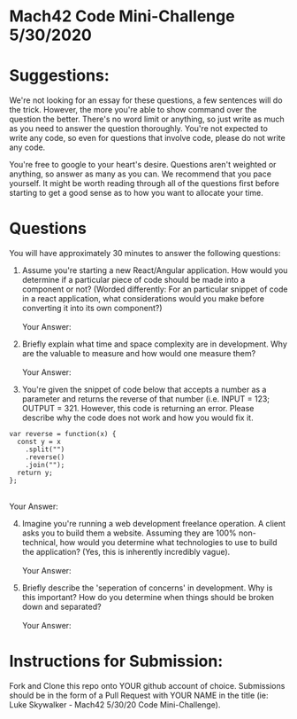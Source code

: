 # Mach42 Code Mini-Challenge 5/30/2020

# Suggestions:
We're not looking for an essay for these questions, a few sentences will do the trick. However, the more you're able to show command over the question the better. There's no word limit or anything, so just write as much as you need to answer the question thoroughly. You're not expected to write any code, so even for questions that involve code, please do not write any code. 

You're free to google to your heart's desire. Questions aren't weighted or anything, so answer as many as you can. We recommend that you pace yourself. It might be worth reading through all of the questions first before starting to get a good sense as to how you want to allocate your time. 


# Questions
You will have approximately 30 minutes to answer the following questions:

1. Assume you're starting a new React/Angular application. How would you determine if a particular piece of code should be made into a component or not? (Worded differently: For an particular snippet of code in a react application, what considerations would you make before converting it into its own component?) <br/><br/>
Your Answer:

2. Briefly explain what time and space complexity are in development. Why are the valuable to measure and how would one measure them?<br/><br/>
Your Answer:

3. You're given the snippet of code below that accepts a number as a parameter and returns the reverse of that number (i.e. INPUT = 123; OUTPUT = 321. However, this code is returning an error. Please describe why the code does not work and how you would fix it. 
```
var reverse = function(x) {
  const y = x
    .split("")
    .reverse()
    .join("");
  return y;
};
```
<br/>
Your Answer:

4. Imagine you're running a web development freelance operation. A client asks you to build them a website. Assuming they are 100% non-technical, how would you determine what technologies to use to build the application? (Yes, this is inherently incredibly vague).<br/><br/>
Your Answer:

5. Briefly describe the 'seperation of concerns' in development. Why is this important? How do you determine when things should be broken down and separated? <br/><br/>
Your Answer: 

# Instructions for Submission:
Fork and Clone this repo onto YOUR github account of choice.
Submissions should be in the form of a Pull Request with YOUR NAME in the title (ie: Luke Skywalker - Mach42 5/30/20 Code Mini-Challenge).

